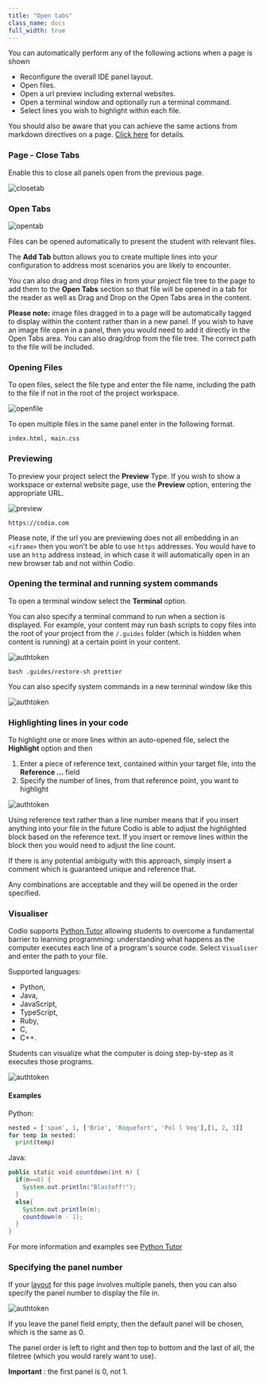 ```yaml
---
title: "Open tabs"
class_name: docs
full_width: true
---
```


You can automatically perform any of the following actions when a page is shown

- Reconfigure the overall IDE panel layout.
- Open files.
- Open a url preview including external websites.
- Open a terminal window and optionally run a terminal command.
- Select lines you wish to highlight within each file.

You should also be aware that you can achieve the same actions from markdown directives on a page. [Click here](/docs/content/authoring/page-edit/inline) for details.

### Page - Close Tabs
Enable this to close all panels open from the previous page.

<img alt="closetab" src="/img/docs/guides/page.png" class="simple"/>

<a name="opentabs"></a>
### Open Tabs

<img alt="opentab" src="/img/docs/guides/guide_files.png" class="simple"/>

Files can be opened automatically to present the student with relevant files.

The **Add Tab** button allows you to create multiple lines into your configuration to address most scenarios you are likely to encounter.

You can also drag and drop files in from your project file tree to the page to add them to the **Open Tabs** section so that file will be opened in a tab for the reader as well as Drag and Drop on the Open Tabs area in the content.

**Please note:** image files dragged in to a page will be automatically tagged to display within the content rather than in a new panel. If you wish to have an image file open in a panel, then you would need to add it directly in the Open Tabs area. You can also drag/drop from the file tree. The correct path to the file will be included.

### Opening Files
To open files, select the file type and enter the file name, including the path to the file if not in the root of the project workspace.

<img alt="openfile" src="/img/docs/guides/type_file.png" class="simple"/>

To open multiple files in the same panel enter in the following format.

```
index.html, main.css
```

### Previewing
To preview your project select the **Preview** Type. If you wish to show a workspace or external website page, use the **Preview** option, entering the appropriate URL.

<img alt="preview" src="/img/docs/guides/type_preview.png" class="simple"/>

```
https://codio.com
```

Please note, if the url you are previewing does not all embedding in an `<iframe>` then you won't be able to use `https` addresses. You would have to use an `http` address instead, in which case it will automatically open in an new browser tab and not within Codio.

### Opening the terminal and running system commands
To open a terminal window select the **Terminal** option.

You can also specify a terminal command to run when a section is displayed. For example, your content may run bash scripts to copy files into the root of your project from the `/.guides` folder (which is hidden when content is running) at a certain point in your content.

<img alt="authtoken" src="/img/docs/guides/type_terminal.png" class="simple"/>

```
bash .guides/restore-sh prettier
```

You can also specify system commands in a new terminal window like this

<img alt="authtoken" src="/img/docs/guides/terminal_command.png" class="simple"/>


### Highlighting lines in your code
To highlight one or more lines within an auto-opened file, select the **Highlight** option and then

1. Enter a piece of reference text, contained within your target file, into the **Reference ...** field
2. Specify the number of lines, from that reference point, you want to highlight

<img alt="authtoken" src="/img/docs/guides/type_highlight.png" class="simple"/>


Using reference text rather than a line number means that if you insert anything into your file in the future Codio is able to adjust the highlighted block based on the reference text. If you insert or remove lines within the block then you would need to adjust the line count.

If there is any potential ambiguity with this approach, simply insert a comment which is guaranteed unique and reference that.

Any combinations are acceptable and they will be opened in the order specified.

<a name="tutor"></a>

### Visualiser

Codio supports [Python Tutor](http://pythontutor.com/) allowing students to overcome a fundamental barrier to learning programming: understanding what happens as the computer executes each line of a program's source code. 
Select `Visualiser` and enter the path to your file. 

Supported languages:
- Python, 
- Java, 
- JavaScript, 
- TypeScript, 
- Ruby, 
- C, 
- C++.

Students can visualize what the computer is doing step-by-step as it executes those programs.

<img alt="authtoken" src="/img/docs/guides/pythontutor.png" class="simple"/>

#### Examples

Python:

```python
nested = ['spam', 1, ['Brie', 'Roquefort', 'Pol l Veq'],[1, 2, 3]]
for temp in nested:
  print(temp)
  ```
Java:

```java
public static void countdown(int n) {
  if(n==0) {
    System.out.println("Blastoff!"); 
  }
  else{
    System.out.println(n);
    countdown(n - 1);
  }
}
```
For more information and examples see [Python Tutor](http://pythontutor.com/)
<a name="specifypanel"></a>
### Specifying the panel number
If your [layout](/docs/content/authoring/settings-actions/page/) for this page involves multiple panels, then you can also specify the panel number to display the file in.

<img alt="authtoken" src="/img/docs/guides/panel.png" class="simple"/>

If you leave the panel field empty, then the default panel will be chosen, which is the same as 0.

The panel order is left to right and then top to bottom and the last of all, the filetree (which you would rarely want to use).

**Important** : the first panel is 0, not 1.
